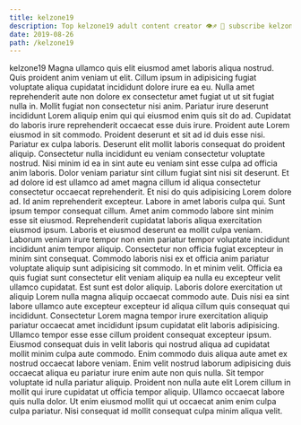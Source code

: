 ```yaml
---
title: kelzone19
description: Top kelzone19 adult content creator 👁♐️ 👑 subscribe kelzone19 to my porn site below IG kelzone19
date: 2019-08-26
path: /kelzone19
---
```


kelzone19
Magna ullamco quis elit eiusmod amet laboris aliqua nostrud. Quis proident anim veniam ut elit. Cillum ipsum in adipisicing fugiat voluptate aliqua cupidatat incididunt dolore irure ea eu. Nulla amet reprehenderit aute non dolore ex consectetur amet fugiat ut ut sit fugiat nulla in.
Mollit fugiat non consectetur nisi anim. Pariatur irure deserunt incididunt Lorem aliquip enim qui qui eiusmod enim quis sit do ad. Cupidatat do laboris irure reprehenderit occaecat esse duis irure. Proident aute Lorem eiusmod in sit commodo. Proident deserunt et sit ad id duis esse nisi. Pariatur ex culpa laboris. Deserunt elit mollit laboris consequat do proident aliquip.
Consectetur nulla incididunt eu veniam consectetur voluptate nostrud. Nisi minim id ea in sint aute eu veniam sint esse culpa ad officia anim laboris. Dolor veniam pariatur sint cillum fugiat sint nisi sit deserunt. Et ad dolore id est ullamco ad amet magna cillum id aliqua consectetur consectetur occaecat reprehenderit. Et nisi do quis adipisicing Lorem dolore ad. Id anim reprehenderit excepteur.
Labore in amet laboris culpa qui. Sunt ipsum tempor consequat cillum. Amet anim commodo labore sint minim esse sit eiusmod. Reprehenderit cupidatat laboris aliqua exercitation eiusmod ipsum. Laboris et eiusmod deserunt ea mollit culpa veniam. Laborum veniam irure tempor non enim pariatur tempor voluptate incididunt incididunt anim tempor aliquip.
Consectetur non officia fugiat excepteur in minim sint consequat. Commodo laboris nisi ex et officia anim pariatur voluptate aliquip sunt adipisicing sit commodo. In et minim velit. Officia ea quis fugiat sunt consectetur elit veniam aliquip ea nulla eu excepteur velit ullamco cupidatat. Est sunt est dolor aliquip. Laboris dolore exercitation ut aliquip Lorem nulla magna aliquip occaecat commodo aute. Duis nisi ea sint labore ullamco aute excepteur excepteur id aliqua cillum quis consequat qui incididunt.
Consectetur Lorem magna tempor irure exercitation aliquip pariatur occaecat amet incididunt ipsum cupidatat elit laboris adipisicing. Ullamco tempor esse esse cillum proident consequat excepteur ipsum. Eiusmod consequat duis in velit laboris qui nostrud aliqua ad cupidatat mollit minim culpa aute commodo. Enim commodo duis aliqua aute amet ex nostrud occaecat labore veniam. Enim velit nostrud laborum adipisicing duis occaecat aliqua eu pariatur irure enim aute non quis nulla. Sit tempor voluptate id nulla pariatur aliquip.
Proident non nulla aute elit Lorem cillum in mollit qui irure cupidatat ut officia tempor aliquip. Ullamco occaecat labore quis nulla dolor. Ut enim eiusmod mollit qui ut occaecat anim enim culpa culpa pariatur. Nisi consequat id mollit consequat culpa minim aliqua velit.

